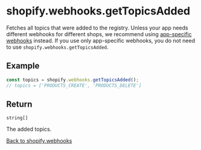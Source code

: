 # shopify.webhooks.getTopicsAdded

Fetches all topics that were added to the registry. Unless your app needs different webhooks for different shops, we recommend using [app-specific webhooks](https://shopify.dev/docs/apps/build/webhooks/subscribe#app-specific-subscriptions) instead.  If you use only app-specific webhooks, you do not need to use `shopify.webhooks.getTopicsAdded`.

## Example

```ts
const topics = shopify.webhooks.getTopicsAdded();
// topics = ['PRODUCTS_CREATE', 'PRODUCTS_DELETE']
```

## Return

`string[]`

The added topics.

[Back to shopify.webhooks](./README.md)
